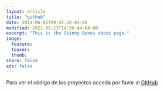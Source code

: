 ```yaml
---
layout: article
title: "github"
date: 2014-06-02T09:44:20-04:00
modified: 2021-05-13T14:56:44-04:00
excerpt: "This is the Skinny Bones about page."
image:
  feature:
  teaser:
  thumb:
share: false
ads: false
---
```


Para ver el código de los proyectos acceda por favor al [GitHub](https://github.com/sonimik13) 
